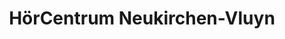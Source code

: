 ---
title: "HörCentrum Neukirchen-Vluyn"
url: /neukirchen-vluyn/hoercentrum-neukirchen-vluyn-hochstrasse/
shop: Hörgeräte
---